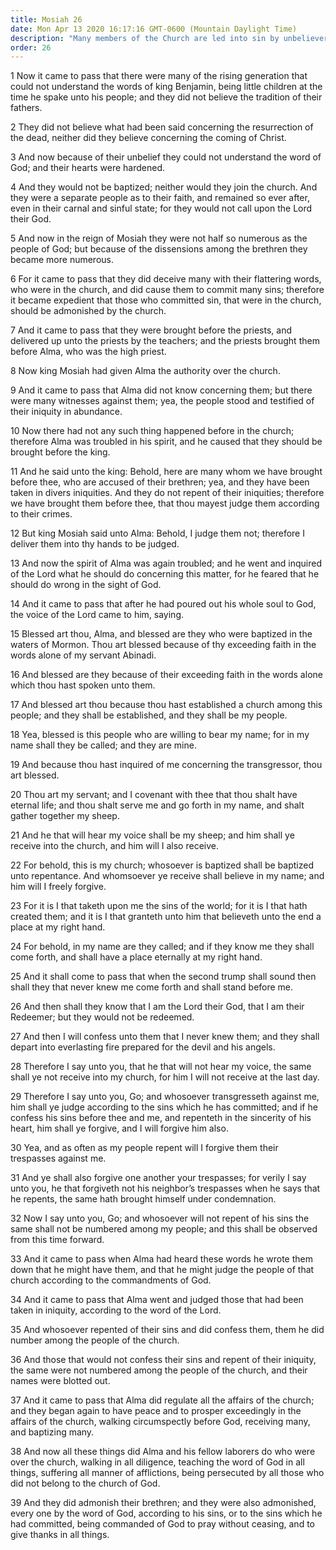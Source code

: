 ```yaml
---
title: Mosiah 26
date: Mon Apr 13 2020 16:17:16 GMT-0600 (Mountain Daylight Time)
description: "Many members of the Church are led into sin by unbelievers—Alma is promised eternal life—Those who repent and are baptized gain forgiveness—Church members in sin who repent and confess to Alma and to the Lord will be forgiven; otherwise, they will not be numbered among the people of the Church. About 120–100 B.C."
order: 26
---
```


1 Now it came to pass that there were many of the rising generation that could not understand the words of king Benjamin, being little children at the time he spake unto his people; and they did not believe the tradition of their fathers.

2 They did not believe what had been said concerning the resurrection of the dead, neither did they believe concerning the coming of Christ.

3 And now because of their unbelief they could not understand the word of God; and their hearts were hardened.

4 And they would not be baptized; neither would they join the church. And they were a separate people as to their faith, and remained so ever after, even in their carnal and sinful state; for they would not call upon the Lord their God.

5 And now in the reign of Mosiah they were not half so numerous as the people of God; but because of the dissensions among the brethren they became more numerous.

6 For it came to pass that they did deceive many with their flattering words, who were in the church, and did cause them to commit many sins; therefore it became expedient that those who committed sin, that were in the church, should be admonished by the church.

7 And it came to pass that they were brought before the priests, and delivered up unto the priests by the teachers; and the priests brought them before Alma, who was the high priest.

8 Now king Mosiah had given Alma the authority over the church.

9 And it came to pass that Alma did not know concerning them; but there were many witnesses against them; yea, the people stood and testified of their iniquity in abundance.

10 Now there had not any such thing happened before in the church; therefore Alma was troubled in his spirit, and he caused that they should be brought before the king.

11 And he said unto the king: Behold, here are many whom we have brought before thee, who are accused of their brethren; yea, and they have been taken in divers iniquities. And they do not repent of their iniquities; therefore we have brought them before thee, that thou mayest judge them according to their crimes.

12 But king Mosiah said unto Alma: Behold, I judge them not; therefore I deliver them into thy hands to be judged.

13 And now the spirit of Alma was again troubled; and he went and inquired of the Lord what he should do concerning this matter, for he feared that he should do wrong in the sight of God.

14 And it came to pass that after he had poured out his whole soul to God, the voice of the Lord came to him, saying.

15 Blessed art thou, Alma, and blessed are they who were baptized in the waters of Mormon. Thou art blessed because of thy exceeding faith in the words alone of my servant Abinadi.

16 And blessed are they because of their exceeding faith in the words alone which thou hast spoken unto them.

17 And blessed art thou because thou hast established a church among this people; and they shall be established, and they shall be my people.

18 Yea, blessed is this people who are willing to bear my name; for in my name shall they be called; and they are mine.

19 And because thou hast inquired of me concerning the transgressor, thou art blessed.

20 Thou art my servant; and I covenant with thee that thou shalt have eternal life; and thou shalt serve me and go forth in my name, and shalt gather together my sheep.

21 And he that will hear my voice shall be my sheep; and him shall ye receive into the church, and him will I also receive.

22 For behold, this is my church; whosoever is baptized shall be baptized unto repentance. And whomsoever ye receive shall believe in my name; and him will I freely forgive.

23 For it is I that taketh upon me the sins of the world; for it is I that hath created them; and it is I that granteth unto him that believeth unto the end a place at my right hand.

24 For behold, in my name are they called; and if they know me they shall come forth, and shall have a place eternally at my right hand.

25 And it shall come to pass that when the second trump shall sound then shall they that never knew me come forth and shall stand before me.

26 And then shall they know that I am the Lord their God, that I am their Redeemer; but they would not be redeemed.

27 And then I will confess unto them that I never knew them; and they shall depart into everlasting fire prepared for the devil and his angels.

28 Therefore I say unto you, that he that will not hear my voice, the same shall ye not receive into my church, for him I will not receive at the last day.

29 Therefore I say unto you, Go; and whosoever transgresseth against me, him shall ye judge according to the sins which he has committed; and if he confess his sins before thee and me, and repenteth in the sincerity of his heart, him shall ye forgive, and I will forgive him also.

30 Yea, and as often as my people repent will I forgive them their trespasses against me.

31 And ye shall also forgive one another your trespasses; for verily I say unto you, he that forgiveth not his neighbor’s trespasses when he says that he repents, the same hath brought himself under condemnation.

32 Now I say unto you, Go; and whosoever will not repent of his sins the same shall not be numbered among my people; and this shall be observed from this time forward.

33 And it came to pass when Alma had heard these words he wrote them down that he might have them, and that he might judge the people of that church according to the commandments of God.

34 And it came to pass that Alma went and judged those that had been taken in iniquity, according to the word of the Lord.

35 And whosoever repented of their sins and did confess them, them he did number among the people of the church.

36 And those that would not confess their sins and repent of their iniquity, the same were not numbered among the people of the church, and their names were blotted out.

37 And it came to pass that Alma did regulate all the affairs of the church; and they began again to have peace and to prosper exceedingly in the affairs of the church, walking circumspectly before God, receiving many, and baptizing many.

38 And now all these things did Alma and his fellow laborers do who were over the church, walking in all diligence, teaching the word of God in all things, suffering all manner of afflictions, being persecuted by all those who did not belong to the church of God.

39 And they did admonish their brethren; and they were also admonished, every one by the word of God, according to his sins, or to the sins which he had committed, being commanded of God to pray without ceasing, and to give thanks in all things.

